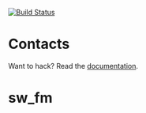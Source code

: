 [![Build Status](https://travis-ci.org/fxos/contacts.svg?branch=master)](https://travis-ci.org/fxos/contacts)

# Contacts

Want to hack? Read the [documentation](https://github.com/fxos/docs/wiki/Development-Setup).
# sw_fm
